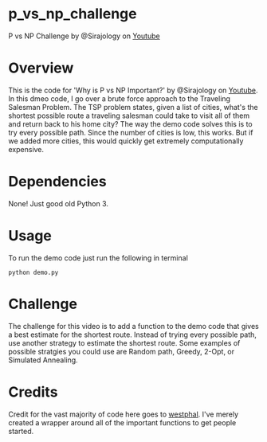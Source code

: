 # p_vs_np_challenge
P vs NP Challenge by @Sirajology on [Youtube](https://youtu.be/9MvbNPQiEE8)



Overview
============
This is the code for 'Why is P vs NP Important?' by @Sirajology on [Youtube](https://youtu.be/9MvbNPQiEE8). In this dmeo code, I go over a brute force approach to the Traveling Salesman Problem. The TSP problem states, given a list of cities, what's the shortest possible route a traveling salesman could take to visit all of them and return back to his home city? The way the demo code solves this is to try every possible path. Since the number of cities is low, this works. But if we added more cities, this would quickly get extremely computationally expensive.

Dependencies
============

None! Just good old Python 3.

Usage
===========

To run the demo code just run the following in terminal

``python demo.py``


Challenge
===========

The challenge for this video is to add a function to the demo code that gives a best estimate for the shortest route. Instead of trying every possible path, use another strategy to estimate the shortest route. Some examples of possible stratgies you could use are Random path, Greedy, 2-Opt, or Simulated Annealing. 

Credits
===========
Credit for the vast majority of code here goes to [westphal](https://github.com/westphal). I've merely created a wrapper around all of the important functions to get people started. 

